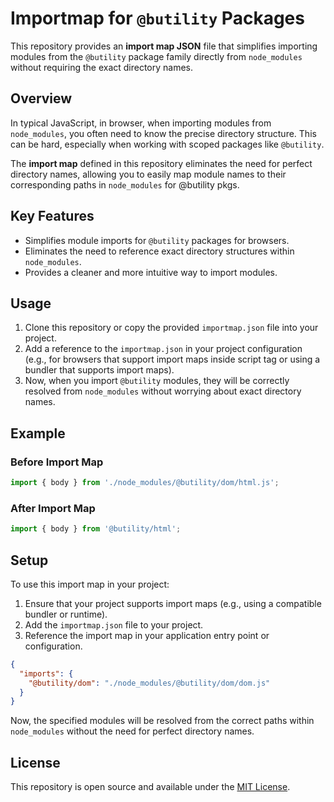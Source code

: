 # Importmap for `@butility` Packages

This repository provides an **import map JSON** file that simplifies importing modules from the `@butility` package family directly from `node_modules` without requiring the exact directory names.

## Overview

In typical JavaScript, in browser, when importing modules from `node_modules`, you often need to know the precise directory structure. This can be hard, especially when working with scoped packages like `@butility`. 

The **import map** defined in this repository eliminates the need for perfect directory names, allowing you to easily map module names to their corresponding paths in `node_modules` for @butility pkgs.

## Key Features

- Simplifies module imports for `@butility` packages for browsers.
- Eliminates the need to reference exact directory structures within `node_modules`.
- Provides a cleaner and more intuitive way to import modules.

## Usage

1. Clone this repository or copy the provided `importmap.json` file into your project.
2. Add a reference to the `importmap.json` in your project configuration (e.g., for browsers that support import maps inside script tag or using a bundler that supports import maps).
3. Now, when you import `@butility` modules, they will be correctly resolved from `node_modules` without worrying about exact directory names.

## Example

### Before Import Map
```js
import { body } from './node_modules/@butility/dom/html.js';
```

### After Import Map
```js
import { body } from '@butility/html';
```

## Setup

To use this import map in your project:

1. Ensure that your project supports import maps (e.g., using a compatible bundler or runtime).
2. Add the `importmap.json` file to your project.
3. Reference the import map in your application entry point or configuration.

```json
{
  "imports": {
    "@butility/dom": "./node_modules/@butility/dom/dom.js"
  }
}
```

Now, the specified modules will be resolved from the correct paths within `node_modules` without the need for perfect directory names.

## License

This repository is open source and available under the [MIT License](LICENSE.md).
